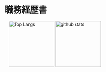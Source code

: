 # 職務経歴書
  <p align="left">
  　<img alt="Top Langs" height="150px" src="https://github-readme-stats.vercel.app/api/top-langs/?username=ryuju1029&layout=compact&show_icons=true&theme=onedark"/>
    <img alt="github stats" height="150px" src="https://github-readme-stats.vercel.app/api?username=ryuju1029&theme=onedark&show_icons=ture"/>
  </p>
